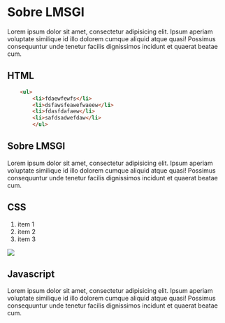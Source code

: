 # Sobre LMSGI

Lorem ipsum dolor sit amet, consectetur adipisicing elit. Ipsum aperiam voluptate similique id illo dolorem cumque aliquid atque quasi! Possimus consequuntur unde tenetur facilis dignissimos incidunt et quaerat beatae cum.

## HTML

```html
    <ul>
        <li>fdaewfewfs</li>
        <li>dsfawsfeawefwaeew</li>
        <li>fdasfdafaew</li>
        <li>safdsadwefdaw</li>
        </ul>
```

## Sobre LMSGI

Lorem ipsum dolor sit amet, consectetur adipisicing elit. Ipsum aperiam voluptate similique id illo dolorem cumque aliquid atque quasi! Possimus consequuntur unde tenetur facilis dignissimos incidunt et quaerat beatae cum.


## CSS

1. item 1
2. item 2
3. item 3

![](https://picsum.photos/200/300)

## Javascript

Lorem ipsum dolor sit amet, consectetur adipisicing elit. Ipsum aperiam voluptate similique id illo dolorem cumque aliquid atque quasi! Possimus consequuntur unde tenetur facilis dignissimos incidunt et quaerat beatae cum.


